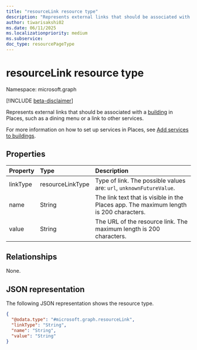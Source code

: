 ```yaml
---
title: "resourceLink resource type"
description: "Represents external links that should be associated with a building in Places, such as a dining menu or a link to other services."
author: tiwarisakshi02
ms.date: 06/11/2025
ms.localizationpriority: medium
ms.subservice:
doc_type: resourcePageType
---
```


# resourceLink resource type

Namespace: microsoft.graph

[!INCLUDE [beta-disclaimer](../../includes/beta-disclaimer.md)]

Represents external links that should be associated with a [building](./building.md) in Places, such as a dining menu or a link to other services.

For more information on how to set up services in Places, see [Add services to buildings](/microsoft-365/places/services-in-places).

## Properties
|Property|Type|Description|
|:---|:---|:---|
|linkType|resourceLinkType|Type of link. The possible values are: `url`, `unknownFutureValue`.|
|name|String|The link text that is visible in the Places app. The maximum length is 200 characters.|
|value|String|The URL of the resource link. The maximum length is 200 characters.|

## Relationships
None.

## JSON representation
The following JSON representation shows the resource type.
<!-- {
  "blockType": "resource",
  "@odata.type": "microsoft.graph.resourceLink"
}
-->
``` json
{
  "@odata.type": "#microsoft.graph.resourceLink",
  "linkType": "String",
  "name": "String",
  "value": "String"
}
```

